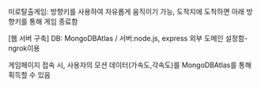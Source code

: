 미로탈출게임: 방향키를 사용하여 자유롭게 움직이기 가능, 도착지에 도착하면 아래 방향키를 통해 게임 종료함

[웹 서버 구축]
DB: MongoDBAtlas / 서버:node.js, express
외부 도메인 설정함-ngrok이용

게임페이지 접속 시, 사용자의 모션 데이터(가속도,각속도)를 MongoDBAtlas를 통해 획득할 수 있음
